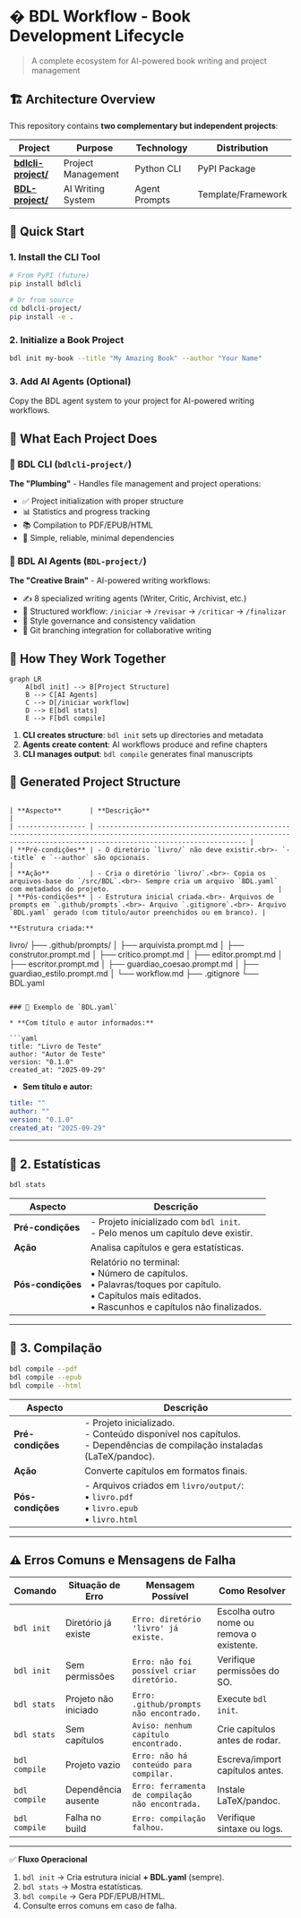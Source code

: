 # � BDL Workflow - Book Development Lifecycle

> A complete ecosystem for AI-powered book writing and project management

## 🏗️ Architecture Overview

This repository contains **two complementary but independent projects**:

| Project | Purpose | Technology | Distribution |
|---------|---------|------------|--------------|
| **[bdlcli-project/](./bdlcli-project/)** | Project Management | Python CLI | PyPI Package |
| **[BDL-project/](./BDL-project/)** | AI Writing System | Agent Prompts | Template/Framework |

## 🚀 Quick Start

### 1. Install the CLI Tool

```bash
# From PyPI (future)
pip install bdlcli

# Or from source
cd bdlcli-project/
pip install -e .
```

### 2. Initialize a Book Project  

```bash
bdl init my-book --title "My Amazing Book" --author "Your Name"
```

### 3. Add AI Agents (Optional)

Copy the BDL agent system to your project for AI-powered writing workflows.

## 📖 What Each Project Does

### 📱 BDL CLI (`bdlcli-project/`)

**The "Plumbing"** - Handles file management and project operations:

- ✅ Project initialization with proper structure
- 📊 Statistics and progress tracking  
- 📚 Compilation to PDF/EPUB/HTML
- 🔧 Simple, reliable, minimal dependencies

### 🤖 BDL AI Agents (`BDL-project/`)  

**The "Creative Brain"** - AI-powered writing workflows:

- ✍️ 8 specialized writing agents (Writer, Critic, Archivist, etc.)
- 🔄 Structured workflow: `/iniciar` → `/revisar` → `/criticar` → `/finalizar`
- 🎨 Style governance and consistency validation
- 🌿 Git branching integration for collaborative writing

## 🔄 How They Work Together

```mermaid
graph LR
    A[bdl init] --> B[Project Structure]
    B --> C[AI Agents]
    C --> D[/iniciar workflow]
    D --> E[bdl stats]
    E --> F[bdl compile]
```

1. **CLI creates structure**: `bdl init` sets up directories and metadata
2. **Agents create content**: AI workflows produce and refine chapters  
3. **CLI manages output**: `bdl compile` generates final manuscripts

## 📁 Generated Project Structure

```

| **Aspecto**       | **Descrição**                                                                                                                                                                     |
| ----------------- | --------------------------------------------------------------------------------------------------------------------------------------------------------------------------------- |
| **Pré-condições** | - O diretório `livro/` não deve existir.<br>- `--title` e `--author` são opcionais.                                                                                               |
| **Ação**          | - Cria o diretório `livro/`.<br>- Copia os arquivos-base do `/src/BDL`.<br>- Sempre cria um arquivo `BDL.yaml` com metadados do projeto.                                          |
| **Pós-condições** | - Estrutura inicial criada.<br>- Arquivos de prompts em `.github/prompts`.<br>- Arquivo `.gitignore`.<br>- Arquivo `BDL.yaml` gerado (com título/autor preenchidos ou em branco). |

**Estrutura criada:**

```

livro/
├── .github/prompts/
│   ├── arquivista.prompt.md
│   ├── construtor.prompt.md
│   ├── critico.prompt.md
│   ├── editor.prompt.md
│   ├── escritor.prompt.md
│   ├── guardiao_coesao.prompt.md
│   ├── guardiao_estilo.prompt.md
│   └── workflow.md
├── .gitignore
└── BDL.yaml

```

### 📑 Exemplo de `BDL.yaml`

* **Com título e autor informados:**

```yaml
title: "Livro de Teste"
author: "Autor de Teste"
version: "0.1.0"
created_at: "2025-09-29"
```

- **Sem título e autor:**

```yaml
title: ""
author: ""
version: "0.1.0"
created_at: "2025-09-29"
```

---

## 🔹 2. Estatísticas

```bash
bdl stats
```

| **Aspecto**       | **Descrição**                                                                                                                                                 |
| ----------------- | ------------------------------------------------------------------------------------------------------------------------------------------------------------- |
| **Pré-condições** | - Projeto inicializado com `bdl init`.<br>- Pelo menos um capítulo deve existir.                                                                              |
| **Ação**          | Analisa capítulos e gera estatísticas.                                                                                                                        |
| **Pós-condições** | Relatório no terminal:<br>• Número de capítulos.<br>• Palavras/toques por capítulo.<br>• Capítulos mais editados.<br>• Rascunhos e capítulos não finalizados. |

---

## 🔹 3. Compilação

```bash
bdl compile --pdf
bdl compile --epub
bdl compile --html
```

| **Aspecto**       | **Descrição**                                                                                                              |
| ----------------- | -------------------------------------------------------------------------------------------------------------------------- |
| **Pré-condições** | - Projeto inicializado.<br>- Conteúdo disponível nos capítulos.<br>- Dependências de compilação instaladas (LaTeX/pandoc). |
| **Ação**          | Converte capítulos em formatos finais.                                                                                     |
| **Pós-condições** | - Arquivos criados em `livro/output/`:<br>• `livro.pdf`<br>• `livro.epub`<br>• `livro.html`                                |

---

## ⚠️ Erros Comuns e Mensagens de Falha

| **Comando**   | **Situação de Erro** | **Mensagem Possível**                            | **Como Resolver**                         |
| ------------- | -------------------- | ------------------------------------------------ | ----------------------------------------- |
| `bdl init`    | Diretório já existe  | `Erro: diretório 'livro' já existe.`             | Escolha outro nome ou remova o existente. |
| `bdl init`    | Sem permissões       | `Erro: não foi possível criar diretório.`        | Verifique permissões do SO.               |
| `bdl stats`   | Projeto não iniciado | `Erro: .github/prompts não encontrado.`          | Execute `bdl init`.                       |
| `bdl stats`   | Sem capítulos        | `Aviso: nenhum capítulo encontrado.`             | Crie capítulos antes de rodar.            |
| `bdl compile` | Projeto vazio        | `Erro: não há conteúdo para compilar.`           | Escreva/import capítulos antes.           |
| `bdl compile` | Dependência ausente  | `Erro: ferramenta de compilação não encontrada.` | Instale LaTeX/pandoc.                     |
| `bdl compile` | Falha no build       | `Erro: compilação falhou.`                       | Verifique sintaxe ou logs.                |

---

✅ **Fluxo Operacional**

1. `bdl init` → Cria estrutura inicial **+ BDL.yaml** (sempre).
2. `bdl stats` → Mostra estatísticas.
3. `bdl compile` → Gera PDF/EPUB/HTML.
4. Consulte erros comuns em caso de falha.
